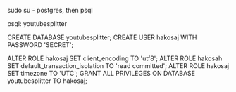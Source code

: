 sudo su - postgres, then psql


psql: youtubesplitter


CREATE DATABASE youtubesplitter;
CREATE USER hakosaj WITH PASSWORD 'SECRET';

ALTER ROLE hakosaj SET client_encoding TO 'utf8';
ALTER ROLE hakosah SET default_transaction_isolation TO 'read committed';
ALTER ROLE hakosaj SET timezone TO 'UTC';
GRANT ALL PRIVILEGES ON DATABASE youtubesplitter TO hakosaj;